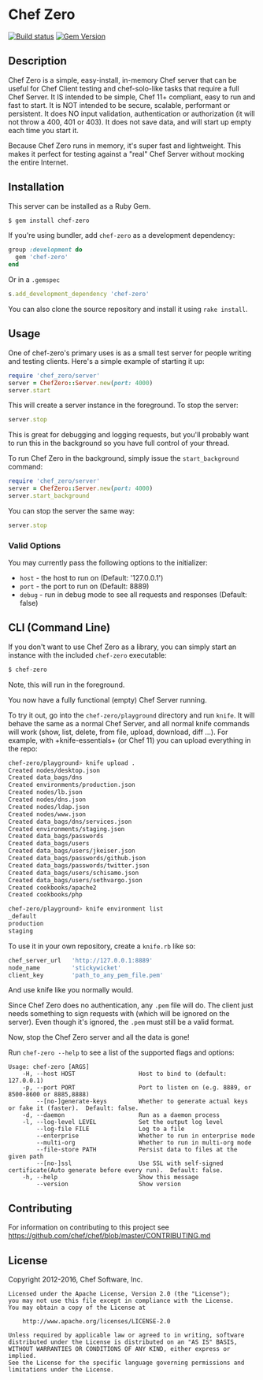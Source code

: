 # Chef Zero

[![Build status](https://badge.buildkite.com/943881fa8cbc4bede24eebf34685a49fecd39ea88a316f60b1.svg?branch=master)](https://buildkite.com/chef-oss/chef-chef-zero-master-verify)
[![Gem Version](https://badge.fury.io/rb/chef-zero.svg)](http://badge.fury.io/rb/chef-zero)

## Description

Chef Zero is a simple, easy-install, in-memory Chef server that can be useful for Chef Client testing and chef-solo-like tasks that require a full Chef Server. It IS intended to be simple, Chef 11+ compliant, easy to run and fast to start. It is NOT intended to be secure, scalable, performant or persistent. It does NO input validation, authentication or authorization (it will not throw a 400, 401 or 403). It does not save data, and will start up empty each time you start it.

Because Chef Zero runs in memory, it's super fast and lightweight. This makes it perfect for testing against a "real" Chef Server without mocking the entire Internet.

## Installation

This server can be installed as a Ruby Gem.

```bash
$ gem install chef-zero
```

If you're using bundler, add `chef-zero` as a development dependency:

```ruby
group :development do
  gem 'chef-zero'
end
```

Or in a `.gemspec`

```ruby
s.add_development_dependency 'chef-zero'
```

You can also clone the source repository and install it using `rake install`.

## Usage

One of chef-zero's primary uses is as a small test server for people writing and testing clients. Here's a simple example of starting it up:

```ruby
require 'chef_zero/server'
server = ChefZero::Server.new(port: 4000)
server.start
```

This will create a server instance in the foreground. To stop the server:

```ruby
server.stop
```

This is great for debugging and logging requests, but you'll probably want to run this in the background so you have full control of your thread.

To run Chef Zero in the background, simply issue the `start_background` command:

```ruby
require 'chef_zero/server'
server = ChefZero::Server.new(port: 4000)
server.start_background
```

You can stop the server the same way:

```ruby
server.stop
```

### Valid Options

You may currently pass the following options to the initializer:

- `host` - the host to run on (Default: '127.0.0.1')
- `port` - the port to run on (Default: 8889)
- `debug` - run in debug mode to see all requests and responses (Default: false)

## CLI (Command Line)

If you don't want to use Chef Zero as a library, you can simply start an instance with the included `chef-zero` executable:

```bash
$ chef-zero
```

Note, this will run in the foreground.

You now have a fully functional (empty) Chef Server running.

To try it out, go into the `chef-zero/playground` directory and run `knife`. It will behave the same as a normal Chef Server, and all normal knife commands will work (show, list, delete, from file, upload, download, diff ...). For example, with +knife-essentials+ (or Chef 11) you can upload everything in the repo:

```bash
chef-zero/playground> knife upload .
Created nodes/desktop.json
Created data_bags/dns
Created environments/production.json
Created nodes/lb.json
Created nodes/dns.json
Created nodes/ldap.json
Created nodes/www.json
Created data_bags/dns/services.json
Created environments/staging.json
Created data_bags/passwords
Created data_bags/users
Created data_bags/users/jkeiser.json
Created data_bags/passwords/github.json
Created data_bags/passwords/twitter.json
Created data_bags/users/schisamo.json
Created data_bags/users/sethvargo.json
Created cookbooks/apache2
Created cookbooks/php

chef-zero/playground> knife environment list
_default
production
staging
```

To use it in your own repository, create a `knife.rb` like so:

```ruby
chef_server_url   'http://127.0.0.1:8889'
node_name         'stickywicket'
client_key        'path_to_any_pem_file.pem'
```

And use knife like you normally would.

Since Chef Zero does no authentication, any `.pem` file will do. The client just needs something to sign requests with (which will be ignored on the server). Even though it's ignored, the `.pem` must still be a valid format.

Now, stop the Chef Zero server and all the data is gone!

Run `chef-zero --help` to see a list of the supported flags and options:

```text
Usage: chef-zero [ARGS]
    -H, --host HOST                  Host to bind to (default: 127.0.0.1)
    -p, --port PORT                  Port to listen on (e.g. 8889, or 8500-8600 or 8885,8888)
        --[no-]generate-keys         Whether to generate actual keys or fake it (faster).  Default: false.
    -d, --daemon                     Run as a daemon process
    -l, --log-level LEVEL            Set the output log level
        --log-file FILE              Log to a file
        --enterprise                 Whether to run in enterprise mode
        --multi-org                  Whether to run in multi-org mode
        --file-store PATH            Persist data to files at the given path
        --[no-]ssl                   Use SSL with self-signed certificate(Auto generate before every run).  Default: false.
    -h, --help                       Show this message
        --version                    Show version
```

## Contributing

For information on contributing to this project see <https://github.com/chef/chef/blob/master/CONTRIBUTING.md>

## License

Copyright 2012-2016, Chef Software, Inc.

```
Licensed under the Apache License, Version 2.0 (the "License");
you may not use this file except in compliance with the License.
You may obtain a copy of the License at

    http://www.apache.org/licenses/LICENSE-2.0

Unless required by applicable law or agreed to in writing, software
distributed under the License is distributed on an "AS IS" BASIS,
WITHOUT WARRANTIES OR CONDITIONS OF ANY KIND, either express or implied.
See the License for the specific language governing permissions and
limitations under the License.
```
